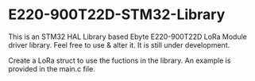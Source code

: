 # E220-900T22D-STM32-Library
This is an STM32 HAL Library based Ebyte E220-900T22D LoRa Module driver library. Feel free to use &amp; alter it. It is still under development.

Create a LoRa struct to use the fuctions in the library. An example is provided in the main.c file.

